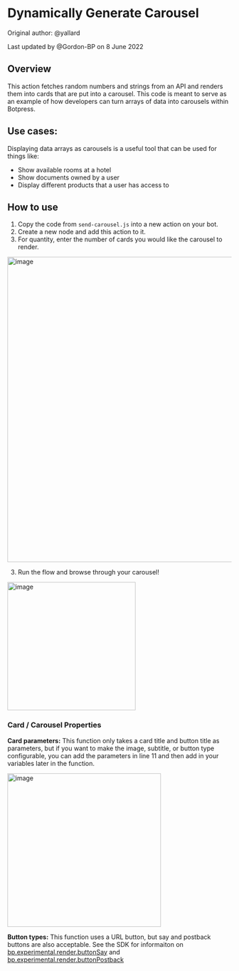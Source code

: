 # Dynamically Generate Carousel

Original author: @yallard

Last updated by @Gordon-BP on 8 June 2022

## Overview
This action fetches random numbers and strings from an API and renders them into cards that are put into a carousel. This code is meant to serve as an example of how developers can turn arrays of data into carousels within Botpress.

## Use cases:
Displaying data arrays as carousels is a useful tool that can be used for things like:
* Show available rooms at a hotel
* Show documents owned by a user
* Display different products that a user has access to

## How to use
1. Copy the code from `send-carousel.js` into a new action on your bot.
2. Create a new node and add this action to it.
3. For quantity, enter the number of cards you would like the carousel to render.

<img width="686" alt="image" src="https://user-images.githubusercontent.com/77560236/172664640-d5cd6153-d157-4fb4-98c5-3212c494f48f.png">

3. Run the flow and browse through your carousel!

<img width="288" alt="image" src="https://user-images.githubusercontent.com/77560236/172664775-63419182-d3ab-42eb-bb6c-2a81a2971ab7.png">

### Card / Carousel Properties

**Card parameters:** This function only takes a card title and button title as parameters, but if you want to make the image, subtitle, or button type configurable, you can add the parameters in line 11 and then add in your variables later in the function.

<img width="345" alt="image" src="https://user-images.githubusercontent.com/77560236/172665160-8a3fa3ab-2fd5-4b06-8be7-e472d9353719.png">


**Button types:** This function uses a URL button, but say and postback buttons are also acceptable. See the SDK for informaiton on [bp.experimental.render.buttonSay](https://botpress.com/reference/modules/_botpress_sdk_.experimental.render.html#buttonsay) and [bp.experimental.render.buttonPostback](https://botpress.com/reference/modules/_botpress_sdk_.experimental.render.html#buttonpostback)

